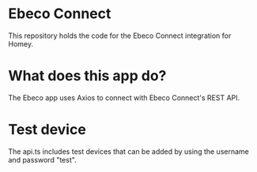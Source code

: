 # Ebeco Connect

This repository holds the code for the Ebeco Connect integration for Homey.

# What does this app do?

The Ebeco app uses Axios to connect with Ebeco Connect's REST API.

# Test device

The api.ts includes test devices that can be added by using the username and password "test".
